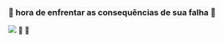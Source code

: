 ### 🎸 hora de enfrentar as consequências de sua falha 🎸
![](https://media0.giphy.com/media/4rcGlpO5G8M24/giphy.webp?cid=ecf05e47lzzsdjvqety8stu2p1ufeu1cx0901seq131yrkn8&ep=v1_gifs_search&rid=giphy.webp&ct=g)
💙
💙
<!--
**RyanBatistaBueno/RyanBatistaBueno** is a ✨ _special_ ✨ repository because its `README.md` (this file) appears on your GitHub profile.
💙
Here are some ideas to get you started:
- 🔭 I’m currently working on ...
- 🌱 I’m currently learning ...
- 👯 I’m looking to collaborate on ...
- 🤔 I’m looking for help with ...
- 💬 Ask me about ...
- 📫 How to reach me: ...
- 😄 Pronouns: ...
- ⚡ Fun fact: ...
-->

